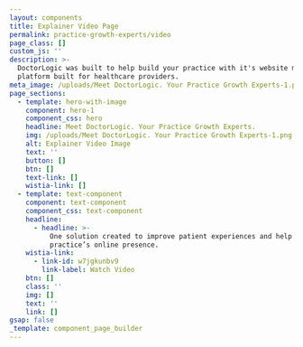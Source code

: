 ```yaml
---
layout: components
title: Explainer Video Page
permalink: practice-growth-experts/video
page_class: []
custom_js: ''
description: >-
  DoctorLogic was built to help build your practice with it's website marketing
  platform built for healthcare providers. 
meta_image: /uploads/Meet DoctorLogic. Your Practice Growth Experts-1.png
page_sections:
  - template: hero-with-image
    component: hero-1
    component_css: hero
    headline: Meet DoctorLogic. Your Practice Growth Experts.
    img: /uploads/Meet DoctorLogic. Your Practice Growth Experts-1.png
    alt: Explainer Video Image
    text: ''
    button: []
    btn: []
    text-link: []
    wistia-link: []
  - template: text-component
    component: text-component
    component_css: text-component
    headline:
      - headline: >-
          One solution created to improve patient experiences and help grow your
          practice’s online presence. 
    wistia-link:
      - link-id: w7jgkunbv9
        link-label: Watch Video
    btn: []
    class: ''
    img: []
    text: ''
    link: []
gsap: false
_template: component_page_builder
---
```


